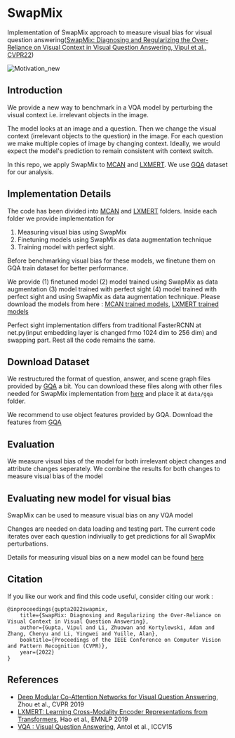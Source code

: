 # SwapMix

Implementation of SwapMix approach to measure visual bias for visual question answering([SwapMix: Diagnosing and Regularizing the Over-Reliance on Visual Context in Visual Question Answering, Vipul et al., CVPR22](https://arxiv.org/abs/2204.02285))

![Motivation_new](https://user-images.githubusercontent.com/42180235/162658751-74ab2baf-2133-499c-8433-c44d5a2b4a4b.png)


## Introduction
We provide a new way to benchmark in a VQA model by perturbing the visual context i.e. irrelevant objects in the image.

The model looks at an image and a question. Then we change the visual context (irrelevant objects to the question) in the image. For each question we make multiple copies of image by changing context. Ideally, we would expect the model's prediction to remain consistent with context switch.

In this repo, we apply SwapMix to [MCAN](https://github.com/MILVLG/mcan-vqa) and [LXMERT](https://github.com/airsplay/lxmert). We use [GQA](https://cs.stanford.edu/people/dorarad/gqa/download.html) dataset for our analysis.


## Implementation Details
The code has been divided into [MCAN](https://github.com/vipulgupta1011/swapmix/tree/master/mcan#readme) and [LXMERT](https://github.com/vipulgupta1011/swapmix/tree/master/lxmert#readme) folders. Inside each folder we provide implementation for 
1. Measuring visual bias using SwapMix
2. Finetuning models using SwapMix as data augmentation technique 
3. Training model with perfect sight.

Before benchmarking visual bias for these models, we finetune them on GQA train dataset for better performance. 

We provide (1) finetuned model (2) model trained using SwapMix as data augmentation (3) model trained with perfect sight (4) model trained with perfect sight and using SwapMix as data augmentation technique. Please download the models from here : [MCAN trained models](https://drive.google.com/drive/folders/1PJmj2fnNM-ixoD4v54GEkRl0Uquuc8QT?usp=sharing), [LXMERT trained models](https://drive.google.com/drive/folders/1t0dfYG3A0YvFFvpHXhLEmugpu95Lbl0f?usp=sharing)

Perfect sight implementation differs from traditional FasterRCNN at net.py(input embedding layer is changed frmo 1024 dim to 256 dim) and swapping part. Rest all the code remains the same.

## Download Dataset

We restructured the format of question, answer, and scene graph files provided by [GQA](https://cs.stanford.edu/people/dorarad/gqa/download.html) a bit. You can download these files along with other files needed for SwapMix implementation from [here](https://drive.google.com/file/d/1Zas1Nag3n-ipvNYW_zSkL7Ipo0ap8aj_/view?usp=sharing) and place it at <code>data/gqa</code> folder.
 
We recommend to use object features provided by GQA. Download the features from [GQA](https://cs.stanford.edu/people/dorarad/gqa/download.html)


## Evaluation

We measure visual bias of the model for both irrelevant object changes and attribute changes seperately. We combine the results for both changes to measure visual bias of the model


## Evaluating new model for visual bias
SwapMix can be used to measure visual bias on any VQA model

Changes are needed on data loading and testing part. The current code iterates over each question indiviually to get predictions for all SwapMix perturbations. 

Details for measuring visual bias on a new model can be found [here](https://github.com/vipulgupta1011/swapmix/tree/master/swapmix)


## Citation
If you like our work and find this code useful, consider citing our work :
```
@inproceedings{gupta2022swapmix,
    title={SwapMix: Diagnosing and Regularizing the Over-Reliance on Visual Context in Visual Question Answering},
    author={Gupta, Vipul and Li, Zhuowan and Kortylewski, Adam and Zhang, Chenyu and Li, Yingwei and Yuille, Alan},
    booktitle={Proceedings of the IEEE Conference on Computer Vision and Pattern Recognition (CVPR)},
    year={2022}
}
```


## References
- [Deep Modular Co-Attention Networks for Visual Question Answering](https://openaccess.thecvf.com/content_CVPR_2019/html/Yu_Deep_Modular_Co-Attention_Networks_for_Visual_Question_Answering_CVPR_2019_paper.html), Zhou et al., CVPR 2019
- [LXMERT: Learning Cross-Modality Encoder Representations from Transformers](https://aclanthology.org/D19-1514.pdf), Hao et  al., EMNLP 2019
- [VQA : Visual Question Answering](http://arxiv.org/abs/1505.00468), Antol et al., ICCV15

